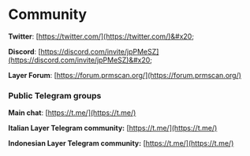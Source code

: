 # Community

**Twitter**: [https://twitter.com/](https://twitter.com/)&#x20;

**Discord**: [https://discord.com/invite/jpPMeSZ](https://discord.com/invite/jpPMeSZ)&#x20;

**Layer Forum**: [https://forum.prmscan.org/](https://forum.prmscan.org/)

### Public Telegram groups

**Main chat**: [https://t.me/](https://t.me/)

<!-- **Layer announcements group**: [https://t.me/FuseAnnouncements](https://t.me/FuseAnnouncements) -->

<!-- **Layer Cash group**: [https://t.me/fusecash](https://t.me/fusecash) -->

<!-- **TLChainSwap group**: [https://t.me/fuseswap](https://t.me/fuseswap) -->

<!-- **Layer NFTs**: [https://t.me/fuseNFTs](https://t.me/fuseNFTs)&#x20; -->

**Italian Layer Telegram community:** [https://t.me/](https://t.me/)

**Indonesian Layer Telegram community:** [https://t.me/](https://t.me/)


